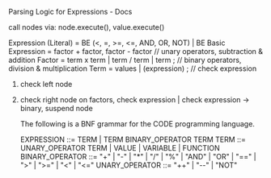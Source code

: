 Parsing Logic for Expressions - Docs

call nodes via: node.execute(), value.execute()

Expression (Literal) = BE (<, =, >=, <=, AND, OR, NOT) | BE
Basic Expression = factor + factor, factor - factor // unary operators, subtraction & addition
Factor = term x term | term / term | term ; // binary operators, division & multiplication
Term = values | (expression) ; // check expression

1. check left node
2. check right node on factors, check expression | check expression -> binary, suspend node



    The following is a BNF grammar for the CODE programming language.

    EXPRESSION ::= TERM | TERM BINARY_OPERATOR TERM
    TERM ::= UNARY_OPERATOR TERM | VALUE | VARIABLE | FUNCTION
    BINARY_OPERATOR ::= "+" | "-" | "*" | "/" | "%" | "AND" | "OR" | "==" | ">" | ">=" | "<" | "<="
    UNARY_OPERATOR ::= "++" | "--" | "NOT"